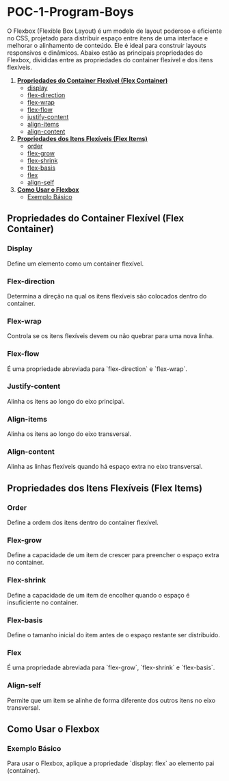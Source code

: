 # POC-1-Program-Boys
<link rel="stylesheet" href="style.css">
</head>
<body>
    <p>O Flexbox (Flexible Box Layout) é um modelo de layout poderoso e eficiente no CSS, projetado para distribuir espaço entre itens de uma interface e melhorar o alinhamento de conteúdo. Ele é ideal para construir layouts responsivos e dinâmicos. Abaixo estão as principais propriedades do Flexbox, divididas entre as propriedades do container flexível e dos itens flexíveis.</p>
    <ol>
        <li><strong><a href="#container-flexivel">Propriedades do Container Flexível (Flex Container)</a></strong>
            <ul>
                <li><a href="#display">display</a></li>
                <li><a href="#flex-direction">flex-direction</a></li>
                <li><a href="#flex-wrap">flex-wrap</a></li>
                <li><a href="#flex-flow">flex-flow</a></li>
                <li><a href="#justify-content">justify-content</a></li>
                <li><a href="#align-items">align-items</a></li>
                <li><a href="#align-content">align-content</a></li>
            </ul>
        </li>
        <li><strong><a href="#itens-flexiveis">Propriedades dos Itens Flexíveis (Flex Items)</a></strong>
            <ul>
                <li><a href="#order">order</a></li>
                <li><a href="#flex-grow">flex-grow</a></li>
                <li><a href="#flex-shrink">flex-shrink</a></li>
                <li><a href="#flex-basis">flex-basis</a></li>
                <li><a href="#flex">flex</a></li>
                <li><a href="#align-self">align-self</a></li>
            </ul>
        </li>
        <li><strong><a href="#como-usar">Como Usar o Flexbox</a></strong>
            <ul>
                <li><a href="#exemplo-basico">Exemplo Básico</a></li>
            </ul>
        </li>
    </ol>
<h2 id="container-flexivel">Propriedades do Container Flexível (Flex Container)</h2>
<h3 id="display">Display</h3>
    <p>Define um elemento como um container flexível.</p>
    
<h3 id="flex-direction">Flex-direction</h3>
    <p>Determina a direção na qual os itens flexíveis são colocados dentro do container.</p>
    
<h3 id="flex-wrap">Flex-wrap</h3>
    <p>Controla se os itens flexíveis devem ou não quebrar para uma nova linha.</p>
    
<h3 id="flex-flow">Flex-flow</h3>
    <p>É uma propriedade abreviada para `flex-direction` e `flex-wrap`.</p>
    
<h3 id="justify-content">Justify-content</h3>
    <p>Alinha os itens ao longo do eixo principal.</p>
    
<h3 id="align-items">Align-items</h3>
    <p>Alinha os itens ao longo do eixo transversal.</p>
    
<h3 id="align-content">Align-content</h3>
    <p>Alinha as linhas flexíveis quando há espaço extra no eixo transversal.</p>

<h2 id="itens-flexiveis">Propriedades dos Itens Flexíveis (Flex Items)</h2>
<h3 id="order">Order</h3>
    <p>Define a ordem dos itens dentro do container flexível.</p>

<h3 id="flex-grow">Flex-grow</h3>
    <p>Define a capacidade de um item de crescer para preencher o espaço extra no container.</p>

<h3 id="flex-shrink">Flex-shrink</h3>
    <p>Define a capacidade de um item de encolher quando o espaço é insuficiente no container.</p>

<h3 id="flex-basis">Flex-basis</h3>
    <p>Define o tamanho inicial do item antes de o espaço restante ser distribuído.</p>

<h3 id="flex">Flex</h3>
    <p>É uma propriedade abreviada para `flex-grow`, `flex-shrink` e `flex-basis`.</p>

<h3 id="align-self">Align-self</h3>
    <p>Permite que um item se alinhe de forma diferente dos outros itens no eixo transversal.</p>

<h2 id="como-usar">Como Usar o Flexbox</h2>
<h3 id="exemplo-basico">Exemplo Básico</h3>
    <p>Para usar o Flexbox, aplique a propriedade `display: flex` ao elemento pai (container).</p>
</body>
</html>
